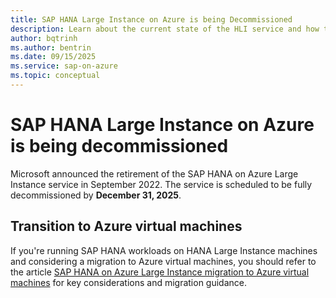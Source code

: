 ```yaml
---
title: SAP HANA Large Instance on Azure is being Decommissioned
description: Learn about the current state of the HLI service and how to migrate your workload to Azure VMs.
author: bqtrinh
ms.author: bentrin
ms.date: 09/15/2025
ms.service: sap-on-azure
ms.topic: conceptual
---
```



# SAP HANA Large Instance on Azure is being decommissioned

Microsoft announced the retirement of the SAP HANA on Azure Large Instance service in September 2022. The service is scheduled to be fully decommissioned by **December 31, 2025**.

## Transition to Azure virtual machines

If you're running SAP HANA workloads on HANA Large Instance machines and considering a migration to Azure virtual machines, you should refer to the article [SAP HANA on Azure Large Instance migration to Azure virtual machines](hana-large-instance-virtual-machine-migration.md) for key considerations and migration guidance.

